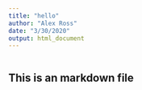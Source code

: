 ```yaml
---
title: "hello"
author: "Alex Ross"
date: "3/30/2020"
output: html_document
---
```


```{r setup, include=FALSE}

```

## This is an markdown file







